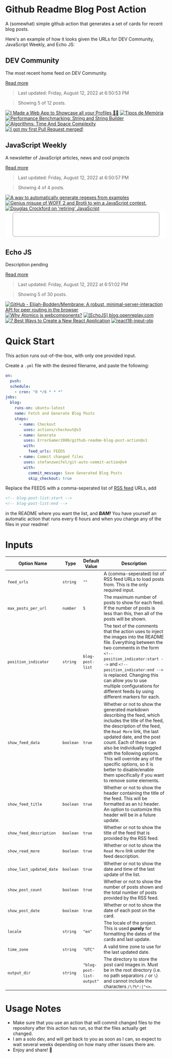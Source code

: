 # Github Readme Blog Post Action

A (somewhat) simple github action that generates a set of cards for recent blog posts.

Here's an example of how it looks given the URLs for DEV Community, JavaScript Weekly, and Echo JS:

<!-- post-list:start -->
## DEV Community

The most recent home feed on DEV Community.

[Read more](https://dev.to)
> Last updated: Friday, August 12, 2022 at 6:50:53 PM

> Showing 5 of 12 posts.

[![I Made a Web App to Showcase all your Profiles 🔮✨](https://raw.githubusercontent.com/ErrorGamer2000/github-readme-blog-post-action/main/generated_files/DEV_Community/I_Made_a_Web_App_to_Showcase_all_your_Profiles_🔮✨.svg)](https://dev.to/2kabhishek/i-made-a-web-app-to-showcase-all-your-internet-profiles-4m3e)
[![Tipos de Memória](https://raw.githubusercontent.com/ErrorGamer2000/github-readme-blog-post-action/main/generated_files/DEV_Community/Tipos_de_Memória.svg)](https://dev.to/samoht/tipos-de-memoria-3o7l)
[![Performance Benchmarking: String and String Builder](https://raw.githubusercontent.com/ErrorGamer2000/github-readme-blog-post-action/main/generated_files/DEV_Community/Performance_Benchmarking__String_and_String_Builder.svg)](https://dev.to/this-is-learning/performance-benchmarking-string-and-string-builder-3bid)
[![Algorithms: Time And Space Complexity](https://raw.githubusercontent.com/ErrorGamer2000/github-readme-blog-post-action/main/generated_files/DEV_Community/Algorithms__Time_And_Space_Complexity.svg)](https://dev.to/m13ha/algorithms-time-and-space-complexity-4m1i)
[![I got my first Pull Request merged!](https://raw.githubusercontent.com/ErrorGamer2000/github-readme-blog-post-action/main/generated_files/DEV_Community/I_got_my_first_Pull_Request_merged!.svg)](https://dev.to/jhhornn/i-got-my-first-pull-request-merged-3ei9)


## JavaScript Weekly

A newsletter of JavaScript articles, news and cool projects

[Read more](https://javascriptweekly.com/)
> Last updated: Friday, August 12, 2022 at 6:50:57 PM

> Showing 4 of 4 posts.

[![A way to automatically generate regexes from examples](https://raw.githubusercontent.com/ErrorGamer2000/github-readme-blog-post-action/main/generated_files/JavaScript_Weekly/A_way_to_automatically_generate_regexes_from_examples.svg)](https://javascriptweekly.com/issues/602)
[![Genius misuse of WOFF 2 and Brotli to win a JavaScript contest.](https://raw.githubusercontent.com/ErrorGamer2000/github-readme-blog-post-action/main/generated_files/JavaScript_Weekly/Genius_misuse_of_WOFF_2_and_Brotli_to_win_a_JavaScript_contest..svg)](https://javascriptweekly.com/issues/601)
[![Douglas Crockford on 'retiring' JavaScript](https://raw.githubusercontent.com/ErrorGamer2000/github-readme-blog-post-action/main/generated_files/JavaScript_Weekly/Douglas_Crockford_on_'retiring'_JavaScript.svg)](https://javascriptweekly.com/issues/600)
[![Common JavaScript issues developers face](https://raw.githubusercontent.com/ErrorGamer2000/github-readme-blog-post-action/main/generated_files/JavaScript_Weekly/Common_JavaScript_issues_developers_face.svg)](https://javascriptweekly.com/issues/599)


## Echo JS

Description pending

[Read more](
http://www.echojs.com
)
> Last updated: Friday, August 12, 2022 at 6:51:02 PM

> Showing 5 of 30 posts.

[![GitHub - Elijah-Bodden/Membrane: A robust, minimal-server-interaction API for peer routing in the browser](https://raw.githubusercontent.com/ErrorGamer2000/github-readme-blog-post-action/main/generated_files/_Echo_JS_/GitHub_-_Elijah-Bodden_Membrane__A_robust__minimal-server-interaction_API_for_peer_routing_in_the_browser.svg)](https://github.com/Elijah-Bodden/Membrane)
[![Why Atomico js webcomponents?](https://raw.githubusercontent.com/ErrorGamer2000/github-readme-blog-post-action/main/generated_files/_Echo_JS_/Why_Atomico_js_webcomponents_.svg)](https://dev.to/uppercod/why-atomico-js-webcomponents-2go4)
[![
[EchoJS] blog.openreplay.com
](https://raw.githubusercontent.com/ErrorGamer2000/github-readme-blog-post-action/main/generated_files/_Echo_JS_/_[EchoJS]_blog.openreplay.com_.svg)](
http://www.echojs.com/news/40959
)
[![7 Best Ways to Create a New React Application](https://raw.githubusercontent.com/ErrorGamer2000/github-readme-blog-post-action/main/generated_files/_Echo_JS_/7_Best_Ways_to_Create_a_New_React_Application.svg)](https://blog.bitsrc.io/6-best-ways-to-create-a-new-react-application-57b17e5d331a)
[![react18-input-otp](https://raw.githubusercontent.com/ErrorGamer2000/github-readme-blog-post-action/main/generated_files/_Echo_JS_/react18-input-otp.svg)](https://www.npmjs.com/package/react18-input-otp)


<!-- post-list:end -->

# Quick Start

This action runs out-of-the-box, with only one provided input.

Create a `.yml` file with the desired filename, and paste the following:

```yml
on:
  push:
  schedule:
    - cron: "0 */6 * * *"
jobs:
  blog:
    runs-on: ubuntu-latest
    name: Fetch and Generate Blog Posts
    steps:
      - name: Checkout
        uses: actions/checkout@v3
      - name: Generate
        uses: ErrorGamer2000/github-readme-blog-post-action@v1
        with:
          feed_urls: FEEDS
      - name: Commit changed files
        uses: stefanzweifel/git-auto-commit-action@v4
        with:
          commit_message: Save Generated Blog Posts
          skip_checkout: true
```

Replace the FEEDS with a comma-seperated list of [RSS feed](https://rss.com/blog/how-do-rss-feeds-work/) URLs, add

```md
<!-- blog-post-list:start -->
<!-- blog-post-list:end -->
```

in the README where you want the list, and **_BAM!_** You have yourself an automatic action that runs every 6 hours and when you change any of the files in your readme!

# Inputs

<table>
  <thead>
    <tr>
      <th>Option Name</th>
      <th>Type</th>
      <th>Default Value</th>
      <th>Description</th>
    </tr>
  </thead>
  <tbody>
    <tr>
      <td><code>feed_urls</code></td>
      <td><code>string</code></td>
      <td><code>""</code></td>
      <td>A (comma-seperated) list of RSS feed URLs to load posts from. This is the only required input.</td>
    </tr>
    <tr>
      <td><code>max_posts_per_url</code></td>
      <td><code>number</code></td>
      <td><code>5</code></td>
      <td>The maximum number of posts to show for each feed. If the number of posts is less than this, then all of the posts will be shown.</td>
    </tr>
    <tr>
      <td><code>position_indicator</code></td>
      <td><code>string</code></td>
      <td><code>blog-post-list</code></td>
      <td>The text of the comments that the action uses to inject the images into the README file. Everything between the two comments in the form <code>&lt;!-- position_indicator:start --&gt;</code> and <code>&lt;!-- position_indicator:end --&gt;</code> is replaced. Changing this can allow you to use multiple configurations for different feeds by using different markers for each.</td>
    </tr>
    <tr>
      <td><code>show_feed_data</code></td>
      <td><code>boolean</code></td>
      <td><code>true</code></td>
      <td>Whether or not to show the generated markdown describing the feed, which includes the title of the feed, the description of the feed, the <code>Read More</code> link, the last updated date, and the post count. Each of these can also be individually toggled with the following options. This will override any of the specific options, so it is better to disable/enable them specifically if you want to remove some elements.</td>
    </tr>
    <tr>
      <td><code>show_feed_title</code></td>
      <td><code>boolean</code></td>
      <td><code>true</code></td>
      <td>Whether or not to show the header containing the title of the feed. This will be formatted as an <code>h2</code> header. An option to customize this header will be in a future update.</td>
    </tr>
    <tr>
      <td><code>show_feed_description</code></td>
      <td><code>boolean</code></td>
      <td><code>true</code></td>
      <td>Whether or not to show the title of the feed that is provided by the RSS feed.</td>
    </tr>
    <tr>
      <td><code>show_read_more</code></td>
      <td><code>boolean</code></td>
      <td><code>true</code></td>
      <td>Whether or not to show the <code>Read More</code> link under the feed description.</td>
    </tr>
    <tr>
      <td><code>show_last_updated_date</code></td>
      <td><code>boolean</code></td>
      <td><code>true</code></td>
      <td>Whether or not to show the date and time of the last update of the list.</td>
    </tr>
    <tr>
      <td><code>show_post_count</code></td>
      <td><code>boolean</code></td>
      <td><code>true</code></td>
      <td>Whether or not to show the number of posts shown and the total number of posts provided by the RSS feed.</td>
    </tr>
    <tr>
      <td><code>show_post_date</code></td>
      <td><code>boolean</code></td>
      <td><code>true</code></td>
      <td>Whether or not to show the date of each post on the card.</td>
    </tr>
    <tr>
      <td><code>locale</code></td>
      <td><code>string</code></td>
      <td><code>"en"</code></td>
      <td>The locale of the project. This is used <strong>purely</strong> for formatting the dates of the cards and last update.</td>
    </tr>
    <tr>
      <td><code>time_zone</code></td>
      <td><code>string</code></td>
      <td><code>"UTC"</code></td>
      <td>A valid time zone to use for the last updated date.</td>
    </tr>
    <tr>
      <td><code>output_dir</code></td>
      <td><code>string</code></td>
      <td><code>"blog-post-list-output"</code></td>
      <td>The directory to store the post card images in. Must be in the root directory (i.e. no path separators <code>/</code> or <code>\</code>) and cannot include the characters <code>/\?%*:|"&lt;&gt;</code>.</td>
    </tr>
<!--
    <tr>
      <td><code></code></td>
      <td><cde></cde></td>
      <td><code></code></td>
      <td></td>
    </tr>
-->
  </tbody>
</table>

# Usage Notes

- Make sure that you use an action that will commit changed files to the repository after this action has run, so that the files actually get changed.
- I am a solo dev, and will get back to you as soon as I can, so expect to wait several weeks depending on how many other issues there are.
- Enjoy and share! 🤗
